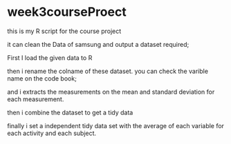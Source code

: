 # week3courseProect
this is my R script for the course project

it can clean the Data of samsung and output a dataset required;

First I load the given data to R

then i rename the colname of these dataset. you can check the varible name on the code book;

and i extracts  the measurements on the mean and standard deviation for each measurement. 

then i combine the dataset to get a tidy data

finally i set a independent tidy data set with the average of each variable for each activity and each subject.
